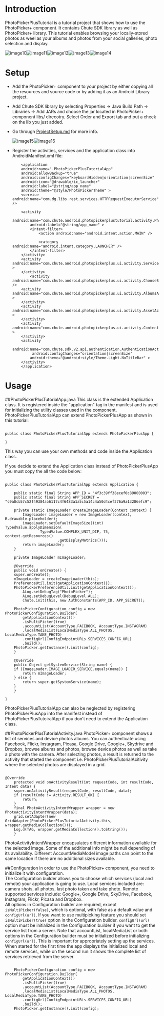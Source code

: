Introduction
====

PhotoPickerPlusTutorial is a tutorial project that shows how to use the PhotoPicker+ component. It contains Chute SDK library as well as PhotoPicker+ library. This tutorial enables browsing your locally-stored photos as weel as your albums and photos from your social galleries, photo selection and display.

![image10](https://raw.github.com/chute/photo-picker-plus/v2-photopickerplus/Android/PhotoPickerPlusTutorial/screenshots/10.png)![image11](https://raw.github.com/chute/photo-picker-plus/v2-photopickerplus/Android/PhotoPickerPlusTutorial/screenshots/11.png)![image12](https://raw.github.com/chute/photo-picker-plus/v2-photopickerplus/Android/PhotoPickerPlusTutorial/screenshots/12.png)![image13](https://raw.github.com/chute/photo-picker-plus/v2-photopickerplus/Android/PhotoPickerPlusTutorial/screenshots/13.png)![image14](https://raw.github.com/chute/photo-picker-plus/v2-photopickerplus/Android/PhotoPickerPlusTutorial/screenshots/14.png)

Setup
====

* Add the PhotoPicker+ component to your project by either copying all the resources and source code or by adding it as an Android Library project.

* Add Chute SDK library by selecting Properties -> Java Build Path -> Libraries -> Add JARs and choose the jar located in PhotoPicker+ component libs/ direcotry. Select Order and Export tab and put a check on the lib you just added.

* Go through [ProjectSetup.md](https://github.com/chute/photo-picker-plus/blob/master/Android/PhotoPickerPlusTutorial/ProjectSetup.md) for more info.

   ![image15](https://raw.github.com/chute/photo-picker-plus/v2-photopickerplus/Android/PhotoPickerPlusTutorial/screenshots/15.png)![image16](https://raw.github.com/chute/photo-picker-plus/v2-photopickerplus/Android/PhotoPickerPlusTutorial/screenshots/16.png)


* Register the activities, services and the application class into AndroidManifest.xml file:

    ```
        <application
        android:name=".PhotoPickerPlusTutorialApp"
        android:allowBackup="true"
        android:configChanges="keyboardHidden|orientation|screenSize"
        android:icon="@drawable/ic_launcher"
        android:label="@string/app_name"
        android:theme="@style/PhotoPickerTheme" >
        <service android:name="com.dg.libs.rest.services.HTTPRequestExecutorService" />

        <activity
            android:name="com.chute.android.photopickerplustutorial.activity.PhotoPickerPlusTutorialActivity"
            android:label="@string/app_name" >
            <intent-filter>
                <action android:name="android.intent.action.MAIN" />

                <category android:name="android.intent.category.LAUNCHER" />
            </intent-filter>
        </activity>
        <activity android:name="com.chute.android.photopickerplus.ui.activity.ServicesActivity" >
        </activity>
            <activity android:name="com.chute.android.photopickerplus.ui.activity.ChooseServiceActivity" />
        <activity android:name="com.chute.android.photopickerplus.ui.activity.AlbumsActivity" >
        </activity>
        <activity android:name="com.chute.android.photopickerplus.ui.activity.AssetActivity" >
        </activity>
        <activity android:name="com.chute.android.photopickerplus.ui.activity.ContentActivity" >
        </activity>
        <activity
            android:name="com.chute.sdk.v2.api.authentication.AuthenticationActivity"
             android:configChanges="orientation|screenSize" 
            android:theme="@android:style/Theme.Light.NoTitleBar" >
        </activity>
        </application>

    ```


Usage
====

##PhotoPickerPlusTutorialApp.java 
This class is the extended Application class. It is registered inside the "application" tag in the manifest and is used for initializing the utility classes used in the component.
PhotoPickerPlusTutorialApp can extend PhotoPickerPlusApp as shown in this tutorial:

<pre><code>
public class PhotoPickerPlusTutorialApp extends PhotoPickerPlusApp {

}
</code></pre>

This way you can use your own methods and code inside the Application class. 

If you decide to extend the Application class instead of PhotoPickerPlusApp you must copy the all the code below:

<pre><code>
public class PhotoPickerPlusTutorialApp extends Application {

    public static final String APP_ID = "4f3c39ff38ecef0c89000003";
    public static final String APP_SECRET = "c9a8cb57c52f49384ab6117c4f6483a1a5c5a14c4a50d4cef276a9a13286efc9";

    private static ImageLoader createImageLoader(Context context) {
		ImageLoader imageLoader = new ImageLoader(context, R.drawable.placeholder);
		imageLoader.setDefaultImageSize((int) TypedValue.applyDimension(
				TypedValue.COMPLEX_UNIT_DIP, 75, context.getResources()
						.getDisplayMetrics()));
		return imageLoader;
    }

    private ImageLoader mImageLoader;

    @Override
    public void onCreate() {
	super.onCreate();
	mImageLoader = createImageLoader(this);
	PreferenceUtil.init(getApplicationContext());
	PhotoPickerPreferenceUtil.init(getApplicationContext());
        ALog.setDebugTag("PhotoPicker");
        ALog.setDebugLevel(DebugLevel.ALL);
        Chute.init(this, new AuthConstants(APP_ID, APP_SECRET));

    PhotoPickerConfiguration config = new PhotoPickerConfiguration.Builder(
        getApplicationContext())
        .isMultiPicker(true)
        .accountList(AccountType.FACEBOOK, AccountType.INSTAGRAM)
        .localMediaList(LocalMediaType.ALL_PHOTOS, LocalMediaType.TAKE_PHOTO)
        .configUrl(ConfigEndpointURLs.SERVICES_CONFIG_URL)
        .build();
    PhotoPicker.getInstance().init(config);
    }

    @Override
    public Object getSystemService(String name) {
	if (ImageLoader.IMAGE_LOADER_SERVICE.equals(name)) {
	    return mImageLoader;
	} else {
	    return super.getSystemService(name);
	}
    }

}
</code></pre>

PhotoPickerPlusTutorialApp can also be neglected by registering PhotoPickerPlusApp into the manifest instead of PhotoPickerPlusTutoiralApp if you don't need to extend the Application class.

##PhotoPickerPlusTutorialActivity.java 
PhotoPicker+ component shows a list of services and device photos albums. You can authenticate using Facebook, Flickr, Instagram, Picasa, Google Drive, Google+, Skydrive and Dropbox, browse albums and photos, browse device photos as well as take a photo with the camera. 
After selecting photos, a result is returned to the activity that started the component i.e. PhotoPickerPlusTutorialAcitivity where the selected photos are displayed in a grid.

<pre><code>
@Override
    protected void onActivityResult(int requestCode, int resultCode, Intent data) {
	super.onActivityResult(requestCode, resultCode, data);
	if (resultCode != Activity.RESULT_OK) {
	    return;
	}
	final PhotoActivityIntentWrapper wrapper = new PhotoActivityIntentWrapper(data);
	grid.setAdapter(new GridAdapter(PhotoPickerPlusTutorialActivity.this, wrapper.getMediaCollection()));
	Log.d(TAG, wrapper.getMediaCollection().toString());
    }
</code></pre>

PhotoActivityIntentWrapper encapsulates different information available for the selected image. Some of the additional info might be null depending of its availability. Different AccountMediaModel image paths can point to the same location if there are no additional sizes available.

##Configuration
In order to use the PhotoPicker+ component, you need to initialize it with configuration.  
The Configuration builder allows you to choose which services (local and remote) your application is going to use. Local services included are: camera shots, all photos, last photo taken and take photo. Remote supported services include: Google+, Google Drive, SkyDrive, Facebook, Instagram, Flickr, Picasa and Dropbox.  
All options in Configuration builder are required, except <code>isMultiPicker(false)</code>, which is optional, with false as a default value and <code>configUrl(url)</code>. If you want to use multipicking feature you should set <code>isMultiPicker(true)</code> option in the Configuration builder. <code>configUrl(url)</code> option must be initialized in the Configuration builder if you want to get the service list from a server. Note that accountList, localMediaList or both options in the Configuration builder must be initialized before initializing <code>configUrl(url)</code>. This is important for appropriately setting up the services. When started for the first time the app displays the initialized local and remote services, while on the second run it shows the complete list of services retrieved from the server.  

<pre><code>
    PhotoPickerConfiguration config = new PhotoPickerConfiguration.Builder(
        getApplicationContext())
        .isMultiPicker(true)
        .accountList(AccountType.FACEBOOK, AccountType.INSTAGRAM)
        .localMediaList(LocalMediaType.ALL_PHOTOS, LocalMediaType.TAKE_PHOTO)
        .configUrl(ConfigEndpointURLs.SERVICES_CONFIG_URL)
        .build();
    PhotoPicker.getInstance().init(config);
</code></pre>
    
      

    
      
